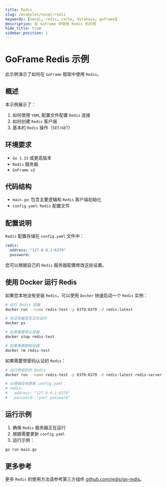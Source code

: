 ```yaml
---
title: Redis 
slug: /examples/nosql/redis
keywords: [nosql, redis, cache, database, goframe]
description: 在 GoFrame 中使用 Redis 的示例
hide_title: true
sidebar_position: 1
---
```


# GoFrame Redis 示例

此示例演示了如何在 `GoFrame` 框架中使用 `Redis`。

## 概述

本示例展示了：
1. 如何使用 `YAML` 配置文件配置 `Redis` 连接
2. 如何创建 `Redis` 客户端
3. 基本的 `Redis` 操作（`SET/GET`）

## 环境要求

- `Go 1.15` 或更高版本
- `Redis` 服务器
- `GoFrame v2`

## 代码结构

- `main.go`: 包含主要逻辑和 `Redis` 客户端初始化
- `config.yaml`: `Redis` 配置文件

## 配置说明

`Redis` 配置存储在 `config.yaml` 文件中：

```yaml
redis:
  address: "127.0.0.1:6379"
  password:
```

您可以根据自己的 `Redis` 服务器配置修改这些设置。

## 使用 Docker 运行 Redis

如果您本地没有安装 `Redis`，可以使用 `Docker` 快速启动一个 `Redis` 实例：

```bash
# 运行 Redis 容器
docker run --name redis-test -p 6379:6379 -d redis:latest

# 验证容器是否正在运行
docker ps

# 如果需要停止容器
docker stop redis-test

# 如果需要删除容器
docker rm redis-test
```

如果需要带密码认证的 `Redis`：

```bash
# 运行带密码的 Redis
docker run --name redis-test -p 6379:6379 -d redis:latest redis-server --requirepass your_password

# 记得相应地更新 config.yaml：
# redis:
#   address: "127.0.0.1:6379"
#   password: "your_password"
```

## 运行示例

1. 确保 `Redis` 服务器正在运行
2. 根据需要更新 `config.yaml`
3. 运行示例：

```bash
go run main.go
```




## 更多参考

更多 `Redis` 的使用方法请参考第三方组件 [github.com/redis/go-redis](https://github.com/redis/go-redis)。

